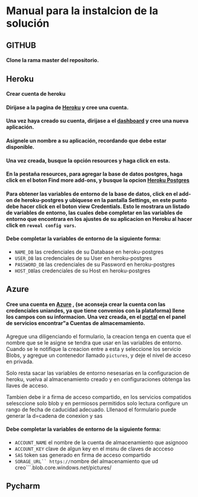 # Manual para la instalcion de la solución
## GITHUB
#### Clone la rama master del repositorio.

## Heroku
#### Crear cuenta de heroku
#### Dirijase a la pagina de [Heroku](https://www.heroku.com/) y cree una cuenta.

#### Una vez haya creado su cuenta, dirijase a el [dashboard](https://dashboard.heroku.com/apps) y cree una nueva aplicación.

#### Asignele un nombre a su aplicación, recordando que debe estar disponible.

#### Una vez creada, busque la opción resources y haga click en esta.

#### En la pestaña resources, para agregar la base de datos postgres, haga click en el boton Find more add-ons, y busque la opcion [Heroku Postgres](https://elements.heroku.com/addons/heroku-postgresql)
#### Para obtener las variables de entorno de la base de datos, click en el add-on de heroku-postgres y ubiquese en la pantalla Settings, en este punto debe hacer click en el boton view Credentials. Esto le mostrara un listado de variables de entorno, las cuales debe completar en las variables de entorno que encontrara en los ajustes de su aplicacion en Heroku al hacer click en ```reveal config vars```.

#### Debe completar la variables de entorno de la siguiente forma:
*  ```NAME_DB``` las credenciales de su Database en heroku-postgres
*  ```USER_DB``` las credenciales de su User en heroku-postgres
*  ```PASSWORD_DB``` las credenciales de su Password en heroku-postgres
*  ```HOST_DB```las credenciales de su Host en heroku-postgres
#####
## Azure
#### Cree una cuenta en [Azure](https://azure.microsoft.com/es-es/free/students) , (se aconseja crear la cuenta con las credenciales uniandes, ya que tiene convenios con la plataforma) llene los campos con su informacion. Una vez creada, en el [portal](https://portal.azure.com) en el panel de servicios encontrar"a Cuentas de almacemamiento. 

Agregue una diligenciando el formulario, la creacion tenga en cuenta que el nombre que se le asigne 
se tendra que usar en las variables de entorno. Cuando se le notifique la creacion  entre a 
esta y seleccione los servicio Blobs, y agregue un contenedor llamado ```pictures```, y deje el nivel de acceso en privada. 

Solo resta sacar las variables de entorno nesesarias en la configuracion de heroku, vuelva al almacenamiento creado y 
en configuraciones obtenga las llaves de acceso. 

Tambien debe ir a firma de acceso compartido, en los servicios compatidos selesccione solo blob y en permiosos permitidos solo lectura 
configure un rango de fecha de caducidad adecuado. Lllenaod el formulario puede generar la d=cadena de conexion y sas
#### Debe completar la variables de entorno de la siguiente forma:
*  ```ACCOUNT_NAME``` el nombre de la cuenta de almacenamiento que asignooo
*  ```ACCOUNT_KEY``` clave de algun key en el msnu de claves de accceso 
*  ```SAS``` token sas generado en firma de acceso compartido 
*  ```SORAGE_URL`` https://```nombre del almacenamiento que ud creo```.blob.core.windows.net/pictures/
## Pycharm

